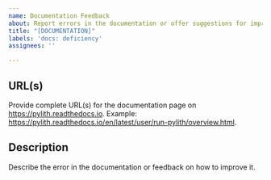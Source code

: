 ```yaml
---
name: Documentation Feedback
about: Report errors in the documentation or offer suggestions for improvement
title: "[DOCUMENTATION]"
labels: 'docs: deficiency'
assignees: ''

---
```


## URL(s)

Provide complete URL(s) for the documentation page on <https://pylith.readthedocs.io>. Example: <https://pylith.readthedocs.io/en/latest/user/run-pylith/overview.html>.

## Description

Describe the error in the documentation or feedback on how to improve it.
